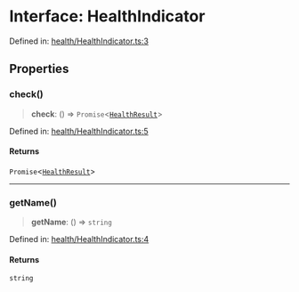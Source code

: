 # Interface: HealthIndicator

Defined in: [health/HealthIndicator.ts:3](https://github.com/actuatorjs/actuatorjs/blob/64baddb9a0ce51aa12b7b5f27d1deac02ba881d9/src/health/HealthIndicator.ts#L3)

## Properties

### check()

> **check**: () => `Promise`\<[`HealthResult`](HealthResult.md)\>

Defined in: [health/HealthIndicator.ts:5](https://github.com/actuatorjs/actuatorjs/blob/64baddb9a0ce51aa12b7b5f27d1deac02ba881d9/src/health/HealthIndicator.ts#L5)

#### Returns

`Promise`\<[`HealthResult`](HealthResult.md)\>

***

### getName()

> **getName**: () => `string`

Defined in: [health/HealthIndicator.ts:4](https://github.com/actuatorjs/actuatorjs/blob/64baddb9a0ce51aa12b7b5f27d1deac02ba881d9/src/health/HealthIndicator.ts#L4)

#### Returns

`string`
